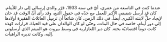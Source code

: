 عندما كنت في التاسعة من عمري، أيّ في سنة 1933، قرّر والدي إرسالي إلى دار للأيتام. كان قد أرسل شقيقي الأكبر للعمل مع جدّه في حقول التبغ، وقد رأى أنّ الوقت قد حان لإيجاد حلٍّ لابنته الكبرى أيضاً. في ذلك الزمن، كان شائعاً أن ترسِل العائلاتُ الفقيرة أولادها إلى دور أيتام، خاصة في حال البنات، وحتّى لو كان الوالدان على قيد الحياة. قرارات كهذه كانت دوماً اقتصاديّة بحتة. كان دير اللعازارية في وسط بيروت هو الميتم الذي أرسلوني إليه، وكانت تديره الراهبات.
